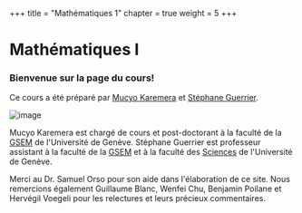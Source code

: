 +++
title = "Mathématiques 1"
chapter = true
weight = 5
+++

# Mathématiques I 

<!-- to make emoji, just check the code here https://www.webfx.com/tools/emoji-cheat-sheet/
:smile:  :scream:
-->

### Bienvenue sur la page du cours! 

Ce  cours a été préparé par [Mucyo Karemera](https://www.unige.ch/gsem/fr/recherche/corps-professoral/chercheurs/mucyo-karemera/) et  [Stéphane  Guerrier](https://www.unige.ch/gsem/en/research/faculty/all/stephane-guerrier). 

![image](https://mkaremera-math1.netlify.app/2br.jpg?width=25pc)

Mucyo Karemera est chargé de cours et post-doctorant à la faculté de la [GSEM](https://www.unige.ch/gsem/fr/) de l'Université de Genève. 
Stéphane  Guerrier est professeur assistant à la faculté de la [GSEM](https://www.unige.ch/gsem/fr/) et à la faculté des [Sciences](https://www.unige.ch/sciences/fr/) de l'Université de Genève. 


Merci au Dr. Samuel Orso pour son aide dans l'élaboration de ce site. Nous remercions également Guillaume Blanc, Wenfei Chu, Benjamin Poilane et Hervégil Voegeli pour les relectures et leurs précieux commentaires. 


<!--
Je vous souhaite une joyeuse "plongée" dans les mathématiques !! 
![Alt Text](https://media.giphy.com/media/AbRKcX53jhSFO/giphy.gif?height=300px&width=300px)-->

